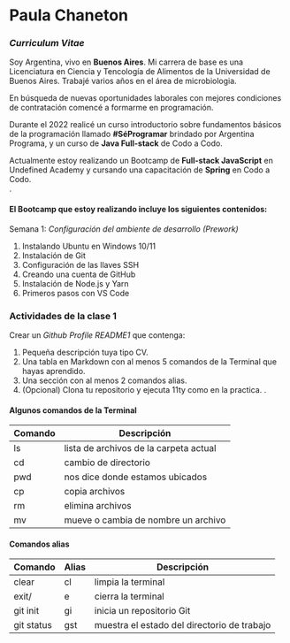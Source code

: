# Paula Chaneton

### _Curriculum Vitae_
Soy Argentina, vivo  en **Buenos Aires**.
Mi carrera de base es una Licenciatura en Ciencia y Tencología de Alimentos de la Universidad de Buenos Aires. Trabajé varios años en el área de microbiologia.

En búsqueda de nuevas oportunidades laborales con mejores condiciones de contratación comencé a formarme en programación.

Durante el 2022 realicé un curso introductorio sobre fundamentos básicos de la programación llamado **#SéProgramar** brindado por Argentina Programa, y un curso de **Java Full-stack** de Codo a Codo.

Actualmente estoy realizando un Bootcamp de **Full-stack JavaScript** en Undefined Academy y cursando una capacitación de **Spring** en Codo a Codo.  
.
  #### El Bootcamp que estoy realizando  incluye los siguientes contenidos:
Semana 1:
_Configuración del ambiente de desarrollo (Prework)_
1. Instalando Ubuntu en Windows 10/11
2. Instalación de Git
3. Configuración de las llaves SSH
4. Creando una cuenta de GitHub
5. Instalación de Node.js y Yarn
6. Primeros pasos con VS Code

### Actividades de la clase 1 ##
Crear un _Github Profile README1_ que contenga:
1. Pequeña descripción tuya tipo CV.
2. Una tabla en Markdown con al menos 5 comandos de la Terminal que hayas aprendido.
2. Una sección con al menos 2 comandos alias.
3. (Opcional) Clona tu repositorio y ejecuta 11ty como en la practica.
.
#### Algunos comandos de la Terminal
 |Comando| Descripción|
| ----------- | --------------|
| ls | lista de archivos de la carpeta actual |
| cd | cambio de directorio |
| pwd | nos dice donde estamos ubicados |
| cp | copia archivos |
| rm | elimina archivos |
| mv | mueve o cambia de nombre un archivo | 


#### Comandos alias
 |Comando| Alias | Descripción|
| ----------- | --------------|--------|
| clear | cl | limpia la terminal|
| exit/ | e | cierra la terminal |
| git init | gi | inicia un repositorio Git |
| git status | gst | muestra el estado del directorio de trabajo |
